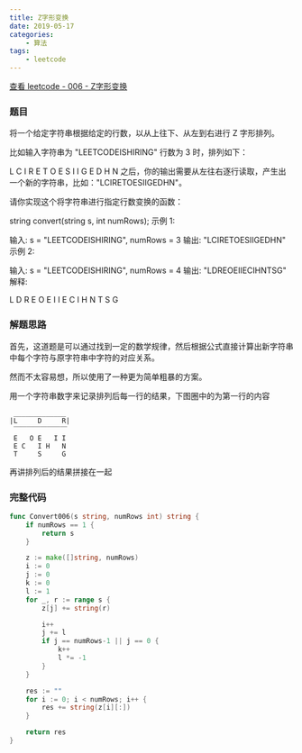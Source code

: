 ```yaml
---
title: Z字形变换
date: 2019-05-17
categories:
    - 算法
tags:
    - leetcode
---
```


[查看 leetcode - 006 - Z字形变换](https://leetcode.com/problems/zigzag-conversion/ "leetcode - 006 - Z字形变换")

### 题目

将一个给定字符串根据给定的行数，以从上往下、从左到右进行 Z 字形排列。

比如输入字符串为 "LEETCODEISHIRING" 行数为 3 时，排列如下：

L   C   I   R
E T O E S I I G
E   D   H   N
之后，你的输出需要从左往右逐行读取，产生出一个新的字符串，比如："LCIRETOESIIGEDHN"。

请你实现这个将字符串进行指定行数变换的函数：

string convert(string s, int numRows);
示例 1:

输入: s = "LEETCODEISHIRING", numRows = 3
输出: "LCIRETOESIIGEDHN"
示例 2:

输入: s = "LEETCODEISHIRING", numRows = 4
输出: "LDREOEIIECIHNTSG"
解释:

L     D     R
E   O E   I I
E C   I H   N
T     S     G

<!-- more -->

### 解题思路

首先，这道题是可以通过找到一定的数学规律，然后根据公式直接计算出新字符串中每个字符与原字符串中字符的对应关系。

然而不太容易想，所以使用了一种更为简单粗暴的方案。

用一个字符串数字来记录排列后每一行的结果，下图圈中的为第一行的内容

```
 _____________
|L     D     R|
 ￣￣￣￣￣￣￣￣
 E   O E   I I
 E C   I H   N
 T     S     G
```
再讲排列后的结果拼接在一起

### 完整代码

```go
func Convert006(s string, numRows int) string {
	if numRows == 1 {
		return s
	}

	z := make([]string, numRows)
	i := 0
	j := 0
	k := 0
	l := 1
	for _, r := range s {
		z[j] += string(r)

		i++
		j += l
		if j == numRows-1 || j == 0 {
			k++
			l *= -1
		}
	}

	res := ""
	for i := 0; i < numRows; i++ {
		res += string(z[i][:])
	}

	return res
}
```
